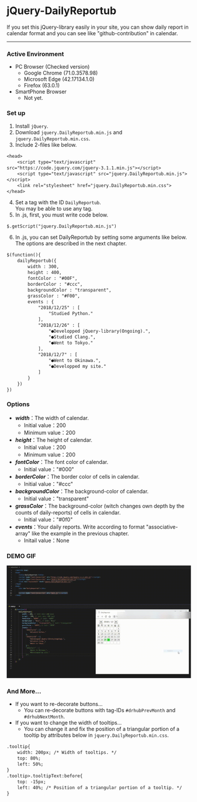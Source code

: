 # jQuery-DailyReportub
If you set this jQuery-library easily in your site, you can show daily report in calendar format and you can see like "github-contribution" in calendar.

---
### Active Environment
- PC Browser (Checked version)
    - Google Chrome (71.0.3578.98)
    - Microsoft Edge (42.17134.1.0)
    - Firefox (63.0.1)
- SmartPhone Browser
    - Not yet.

### Set up
1. Install `jQuery`.
2. Download `jquery.DailyReportub.min.js` and `jquery.DailyReportub.min.css`.
3. Include 2-files like below.
```
<head>
    <script type="text/javascript" src="https://code.jquery.com/jquery-3.1.1.min.js"></script>
    <script type="text/javascript" src="jquery.DailyReportub.min.js"></script>
    <link rel="stylesheet" href="jquery.DailyReportub.min.css">
</head>
```
4. Set a tag with the ID `DailyReportub`.  
You may be able to use any tag.
5. In .js, first, you must write code below.
```
$.getScript("jquery.DailyReportub.min.js")
```
6. In .js, you can set DailyReportub by setting some arguments like below.  
The options are described in the next chapter.
```
$(function(){
    dailyReportub({
        width : 300,
        height : 400,
        fontColor : "#00F",
        borderColor : "#ccc",
        backgroundColor : "transparent",
        grassColor : "#F00",
        events : {
            "2018/12/25" : [
                "Studied Python."
            ],
            "2018/12/26" : [
                "●Developped jQuery-library(Ongoing).",
                "●Studied Clang.",
                "●Went to Tokyo."
            ],
            "2018/12/7" : [
                "●Went to Okinawa.",
                "●Developped my site."
            ]
        }
    })
})
```

### Options
- ***width***：The width of calendar.
    - Initial value：200
    - Minimum value：200
- ***height***：The height of calendar.
    - Initial value：200
    - Minimum value：200
- ***fontColor***：The font color of calendar.
    - Initial value："#000"
- ***borderColor***：The border color of cells in calendar.
    - Initial value："#ccc"
- ***backgroundColor***：The background-color of calendar.
    - Initial value："transparent"
- ***grassColor***：The background-color (witch changes own depth by the counts of daily-reports) of cells in calendar.
    - Initial value："#0f0"
- ***events***：Your daily reports. Write according to format "associative-array" like the example in the previous chapter.
    - Initail value：None

### DEMO GIF
![DEMO](https://github.com/KagenoMoheji/jQuery-DailyReportub/blob/media/media/DailyReportub.gif)

### And More...
- If you want to re-decorate buttons...
    - You can re-decorate buttons with tag-IDs `#drhubPrevMonth` and `#drhubNextMonth`.
- If you want to change the width of tooltips...
    - You can change it and fix the position of a triangular portion of a tooltip by attributes below in `jquery.DailyReportub.min.css`.
```
.tooltip{
    width: 200px; /* Width of tooltips. */
    top: 80%;
    left: 50%;
}
.tooltip>.tooltipText:before{
    top: -15px;
    left: 40%; /* Position of a triangular portion of a tooltip. */
}
```